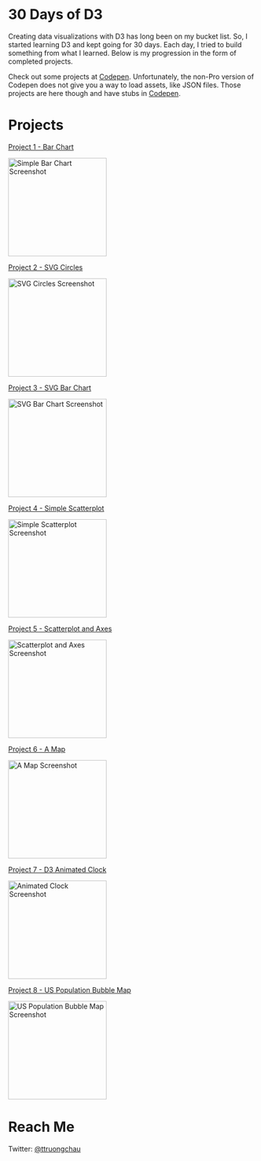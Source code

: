 30 Days of D3
=============

Creating data visualizations with D3 has long been on my bucket list. So, I started learning D3 and kept going for 30 days. Each day, I tried to build something from what I learned. Below is my progression in the form of completed projects.

Check out some projects at [Codepen](http://codepen.io/collection/AOENPY/). Unfortunately, the non-Pro version of Codepen does not give you a way to load assets, like JSON files. Those projects are here though and have stubs in [Codepen](http://codepen.io).

# Projects

[Project 1 - Bar Chart](http://codepen.io/tommyt/pen/QEwzWz)

<img src="https://raw.githubusercontent.com/thtruo/30-Days-of-D3/master/img/Project%201%20-%20Simple%20Bar%20Chart.png" alt="Simple Bar Chart Screenshot" width="200">

[Project 2 - SVG Circles](http://codepen.io/tommyt/pen/WxbLRm)

<img src="https://raw.githubusercontent.com/thtruo/30-Days-of-D3/master/img/Project%202%20-%20SVG%20Circles.png" alt="SVG Circles Screenshot" width="200">

[Project 3 - SVG Bar Chart](http://codepen.io/tommyt/pen/jrPqKy)

<img src="https://raw.githubusercontent.com/thtruo/30-Days-of-D3/master/img/Project%203%20-%20SVG%20Bar%20Chart.png" alt="SVG Bar Chart Screenshot" width="200">

[Project 4 - Simple Scatterplot](http://codepen.io/tommyt/pen/RRPxYy)

<img src="https://raw.githubusercontent.com/thtruo/30-Days-of-D3/master/img/Project%204%20-%20Simple%20Scatterplot.png" alt="Simple Scatterplot Screenshot" width="200">

[Project 5 - Scatterplot and Axes](http://codepen.io/tommyt/pen/jrPRPe)

<img src="https://raw.githubusercontent.com/thtruo/30-Days-of-D3/master/img/Project%205%20-%20Scatterplots%20and%20Axes.png" alt="Scatterplot and Axes Screenshot" width="200">

[Project 6 - A Map](http://codepen.io/tommyt/pen/pbJBJq)

<img src="https://raw.githubusercontent.com/thtruo/30-Days-of-D3/master/img/Project%206%20-%20A%20Map.png" alt="A Map Screenshot" width="200">

[Project 7 - D3 Animated Clock](http://codepen.io/tommyt/pen/JKGdgv)

<img src="https://raw.githubusercontent.com/thtruo/30-Days-of-D3/master/img/Project%207%20-%20Animated%20Clock.png" alt="Animated Clock Screenshot" width="200">

[Project 8 - US Population Bubble Map](http://codepen.io/tommyt/pen/OXMygM)

<img src="https://raw.githubusercontent.com/thtruo/30-Days-of-D3/master/img/Project%208%20-%20US%20Population%20Map.png" alt="US Population Bubble Map Screenshot" width="200">

# Reach Me

Twitter: [@ttruongchau](https://twitter.com/ttruongchau)

<!-- [TopoJSON](https://github.com/mbostock/topojson), [GDAL](http://www.gdal.org/) -->
<!-- ![A Map Screenshot](https://raw.githubusercontent.com/thtruo/30-Days-of-D3/master/img/Project%206%20-%20A%20Map.png) -->
<!-- ![US Population Bubble Map Screenshot](https://raw.githubusercontent.com/thtruo/30-Days-of-D3/master/img/Project%208%20-%20US%20Population%20Map.png) -->